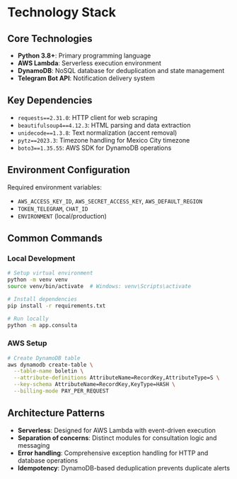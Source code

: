 # Technology Stack

## Core Technologies
- **Python 3.8+**: Primary programming language
- **AWS Lambda**: Serverless execution environment
- **DynamoDB**: NoSQL database for deduplication and state management
- **Telegram Bot API**: Notification delivery system

## Key Dependencies
- `requests==2.31.0`: HTTP client for web scraping
- `beautifulsoup4==4.12.3`: HTML parsing and data extraction
- `unidecode==1.3.8`: Text normalization (accent removal)
- `pytz==2023.3`: Timezone handling for Mexico City timezone
- `boto3==1.35.55`: AWS SDK for DynamoDB operations

## Environment Configuration
Required environment variables:
- `AWS_ACCESS_KEY_ID`, `AWS_SECRET_ACCESS_KEY`, `AWS_DEFAULT_REGION`
- `TOKEN_TELEGRAM`, `CHAT_ID`
- `ENVIRONMENT` (local/production)

## Common Commands

### Local Development
```bash
# Setup virtual environment
python -m venv venv
source venv/bin/activate  # Windows: venv\Scripts\activate

# Install dependencies
pip install -r requirements.txt

# Run locally
python -m app.consulta
```

### AWS Setup
```bash
# Create DynamoDB table
aws dynamodb create-table \
  --table-name boletin \
  --attribute-definitions AttributeName=RecordKey,AttributeType=S \
  --key-schema AttributeName=RecordKey,KeyType=HASH \
  --billing-mode PAY_PER_REQUEST
```

## Architecture Patterns
- **Serverless**: Designed for AWS Lambda with event-driven execution
- **Separation of concerns**: Distinct modules for consultation logic and messaging
- **Error handling**: Comprehensive exception handling for HTTP and database operations
- **Idempotency**: DynamoDB-based deduplication prevents duplicate alerts